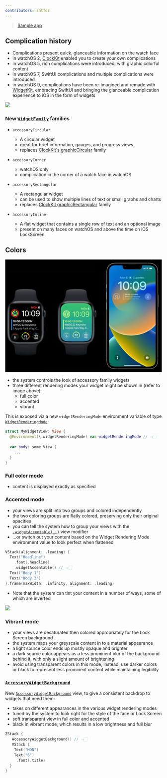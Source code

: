 ```yaml
---
contributors: zntfdr
---
```


> [Sample app](https://developer.apple.com/documentation/widgetkit/adding_widgets_to_the_lock_screen_and_watch_faces)

## Complication history

- Complications present quick, glanceable information on the watch face
- in watchOS 2, [ClockKit][cc] enabled you to create your own complications
- in watchOS 5, rich complications were introduced, with graphic colorful content
- in watchOS 7, SwiftUI complications and multiple complications were introduced
- in watchOS 9, complications have been re-imagined and remade with [WidgetKit][wk], embracing SwiftUI and bringing the glanceable complication experience to iOS in the form of widgets

![][watch-vs-lockscreen]

### New [`WidgetFamily`][WidgetFamily] families
- `accessoryCircular`
  - A circular widget
  - great for brief information, gauges, and progress views
  - replaces [ClockKit's graphicCircular][clkcomplicationfamily/graphiccircular] family

- `accessoryCorner`
  - watchOS only
  - complication in the corner of a watch face in watchOS

- `accessoryRectangular`
  - A rectangular widget
  - can be used to show multiple lines of text or small graphs and charts
  - replaces [ClockKit graphicRectangular][CLKComplicationFamily.graphicRectangular] family

- `accessoryInline`
  - A flat widget that contains a single row of text and an optional image
  - present on many faces on watchOS and above the time on iOS LockScreen

## Colors

![The three new rendering modes][rendering-modes]

- the system controls the look of accessory family widgets
- three different rendering modes your widget might be shown in (refer to image above):
  - full color
  - accented
  - vibrant

This is exposed via a new `widgetRenderingMode` environment variable of type [`WidgetRenderingMode`][widgetrenderingmode]:

```swift
struct MyWidgetView: View {
  @Environment(\.widgetRenderingMode) var widgetRenderingMode // 👈🏻

  var body: some View {
    ...
  }
}
```

### Full color mode

- content is displayed exactly as specified

### Accented mode

- your views are split into two groups and colored independently
- the two coloring groups are flatly colored, preserving only their original opacities
- you can tell the system how to group your views with the [`.widgetAccentable(_:)`][widgetaccentable(_:)] view modifier
- ...or switch out your content based on the Widget Rendering Mode environment value to look perfect when flattened

```swift
VStack(alignment: .leading) {
  Text("Headline")
    .font(.headline)
    .widgetAccentable() // 👈🏻
  Text("Body 1")
  Text("Body 2")
}.frame(maxWidth: .infinity, alignment: .leading)
```

- Note that the system can tint your content in a number of ways, some of which are inverted

![][tints]

### Vibrant mode  

- your views are desaturated then colored appropriately for the Lock Screen background
- the system maps your greyscale content in to a material appearance
- a light source color ends up mostly opaque and brighter
- a dark source color appears as a less prominent blur of the background behind it, with only a slight amount of brightening
- avoid using transparent colors in this mode, instead, use darker colors or black to represent less prominent content while maintaining legibility

### [`AccessoryWidgetBackground`][AccessoryWidgetBackground]

New [`AccessoryWidgetBackground`][AccessoryWidgetBackground] view, to give a consistent backdrop to widgets that need them:

- takes on different appearances in the various widget rendering modes
- tuned by the system to look right for the style of the face or Lock Screen
- soft transparent view in full color and accented
- black in vibrant mode, which results in a low brightness and full blur

```swift
ZStack {
   AccessoryWidgetBackground() // 👈🏻
   VStack {
    Text("MON")
    Text("6")
     .font(.title)
  }
}
```

[watch-vs-lockscreen]: ../../../images/notes/wwdc22/10050/watch-vs-lockscreen.jpg
[rendering-modes]: ../../../images/notes/wwdc22/10050/rendering-modes.jpg
[tints]: ../../../images/notes/wwdc22/10050/tints.jpg
[AccessoryWidgetBackground]: https://developer.apple.com/documentation/widgetkit/accessorywidgetbackground
[widgetrenderingmode]: https://developer.apple.com/documentation/widgetkit/widgetrenderingmode
[cc]: https://developer.apple.com/documentation/clockkit
[wk]: https://developer.apple.com/documentation/WidgetKit
[WidgetFamily]: https://developer.apple.com/documentation/widgetkit/widgetfamily
[CLKComplicationFamily.graphicRectangular]: https://developer.apple.com/documentation/clockkit/clkcomplicationfamily/graphicrectangular
[clkcomplicationfamily/graphiccircular]: https://developer.apple.com/documentation/clockkit/clkcomplicationfamily/graphiccircular
[widgetaccentable(_:)]: https://developer.apple.com/documentation/widgetkit/accessorywidgetbackground/widgetaccentable(_:)